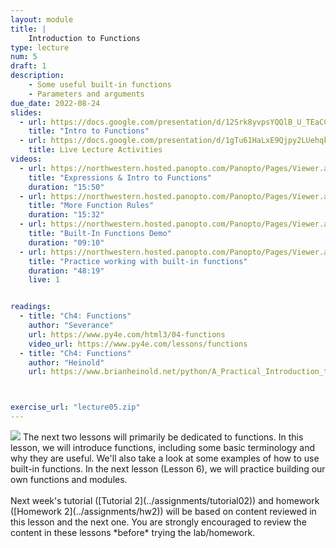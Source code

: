 ```yaml
---
layout: module
title: |
    Introduction to Functions
type: lecture
num: 5
draft: 1
description:
    - Some useful built-in functions
    - Parameters and arguments
due_date: 2022-08-24
slides:
  - url: https://docs.google.com/presentation/d/12Srk8yvpsYQQlB_U_TEaCCcHb9zqMVmmoz4KRLUbLEQ/edit?usp=sharing
    title: "Intro to Functions"
  - url: https://docs.google.com/presentation/d/1gTu61HaLxE9Qjpy2LUehqkJDzxcTnLWOynGQ6pm6ZkQ/edit?usp=sharing
    title: Live Lecture Activities
videos: 
  - url: https://northwestern.hosted.panopto.com/Panopto/Pages/Viewer.aspx?id=17fa1eb5-c0e0-4e7e-9761-adab0002bd4e
    title: "Expressions & Intro to Functions"
    duration: "15:50"
  - url: https://northwestern.hosted.panopto.com/Panopto/Pages/Viewer.aspx?id=26a68103-e5fc-4165-a311-adab0002bc8b
    title: "More Function Rules"
    duration: "15:32"
  - url: https://northwestern.hosted.panopto.com/Panopto/Pages/Viewer.aspx?id=d9e5195f-95c3-4e95-a925-adaf01887447
    title: "Built-In Functions Demo"
    duration: "09:10"
  - url: https://northwestern.hosted.panopto.com/Panopto/Pages/Viewer.aspx?id=18b3ae9a-1d92-4d30-8af6-adb400f67da3
    title: "Practice working with built-in functions"
    duration: "48:19"
    live: 1


readings:
  - title: "Ch4: Functions"
    author: "Severance"
    url: https://www.py4e.com/html3/04-functions
    video_url: https://www.py4e.com/lessons/functions
  - title: "Ch4: Functions"
    author: "Heinold"
    url: https://www.brianheinold.net/python/A_Practical_Introduction_to_Python_Programming_Heinold.pdf



exercise_url: "lecture05.zip"
---
```


<img class="module-image" src="/fall2022/assets/images/lectures/lecture_03_functions.png" /> 
The next two lessons will primarily be dedicated to functions. In this lesson, we will introduce functions, including some basic terminology and why they are useful. We'll also take a look at some examples of how to use built-in functions. In the next lesson (Lesson 6), we will practice building our own functions and modules. <br><br>Next week's tutorial ([Tutorial 2](../assignments/tutorial02)) and homework ([Homework 2](../assignments/hw2)) will be based on content reviewed in this lesson and the next one. You are strongly encouraged to review the content in these lessons *before* trying the lab/homework.
